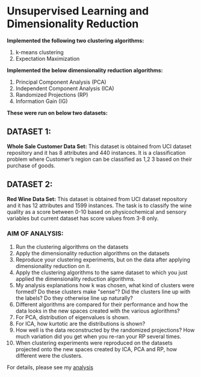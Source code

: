 # Unsupervised Learning and Dimensionality Reduction

**Implemented the following two clustering algorithms:**
1. k-means clustering
2. Expectation Maximization


**Implemented the below dimensionality reduction algorithms:**
1. Principal Component Analysis (PCA)
2. Independent Component Analysis (ICA)
3. Randomized Projections (RP)
4. Information Gain (IG)

**These were run on below two datasets:**
## DATASET 1:
**Whole Sale Customer Data Set:** This dataset is obtained from UCI dataset repository and it has 8 attributes and 440 instances. It is a classification problem where Customer’s region can be classified as 1,2 3 based on their purchase of goods. 

## DATASET 2:
**Red Wine Data Set:** This dataset is obtained from UCI dataset repository and it has 12 attributes and 1599 instances. The task is to classify the wine quality as a score between 0-10 based on physicochemical and sensory variables but current dataset has score values from 3-8 only.

### AIM OF ANALYSIS:
1. Run the clustering algorithms on the datasets
2. Apply the dimensionality reduction algorithms on the datasets
3. Reproduce your clustering experiments, but on the data after applying dimensionality reduction on it.
4. Apply the clustering algorithms to the same dataset to which you just applied the dimensionality reduction algorithms.
5. My analysis explanations how k was chosen, what kind of clusters were formed? Do these clusters make "sense"? Did the clusters line up with the labels? Do they otherwise line up naturally?
6. Different algorithms are compared for their performance and how the data looks in the new spaces created with the various aglorithms? 
7. For PCA, distribution of eigenvalues is shown. 
8. For ICA, how kurtotic are the distributions is shown? 
9. How well is the data reconstructed by the randomized projections? How much variation did you get when you re-ran your RP several times.
10. When clustering experiments were reproduced on the datasets projected onto the new spaces created by ICA, PCA and RP, how different were the clusters.

For details, please see my [analysis](https://github.com/jassimran/Machine-Learning/blob/master/Unsupervised%20Learning%20and%20Dimensionality%20Reduction/Analysis%20Unsupervised%20Learning%20and%20Dimensionality%20Reduction.pdf)
